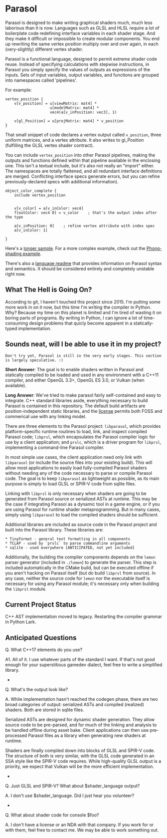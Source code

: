 Parasol
=======

Parasol is designed to make writing graphical shaders much, much less laborious than it is now. Languages such as GLSL
and HLSL require a lot of boilerplate code redefining interface variables in each shader stage. And they make it
difficult or impossible to create modular components. You end up rewriting the same vertex position multiply over and
over again, in each (very-slightly) different vertex shader.

Parasol is a functional language, designed to permit extreme shader code reuse. Instead of specifying calculations with
stepwise instructions, in Parasol you simply specify the values of outputs as expressions of the inputs. Sets of input
variables, output variables, and functions are grouped into namespaces called 'pipelines'.

For example:

    vertex_position {
        v[v_position] = u[viewMatrix: mat4] *
                        u[modelMatrix: mat4] *
                        vec4(a[v_inPosition: vec3], 1)
        
        v[gl_Position] = u[projMatrix: mat4] * v_position 
    }
    
That small snippet of code declares a vertex output called `v_position`, three uniform matrices, and a vertex attribute.
It also writes to gl_Position (fulfilling the GLSL vertex shader contract).

You can include `vertex_position` into other Parasol pipelines, making the outputs and functions defined within that
pipeline available in the enclosing one. This isn't a textual include, but it's also not really an "import" either. The
namespaces are totally flattened, and all redundant interface definitions are merged. Conflicting interface specs
generate errors, but you can refine previously-declared specs with additional information).

    object_color_complete {
        include vertex_position
    
    
        v[v_color] = a[v_inColor: vec4]
        f[outColor: vec4 0] = v_color    ; that's the output index after the type
        
        a[v_inPosition: 0]    ; refine vertex attribute with index spec
        a[v_inColor: 1]
        
    }


Here's a [longer sample](parasol_examples/simplicity.prsl).
For a more complex example, check out the [Phong-shading example](parasol_examples/phong.prsl).

There's also a [language readme](LANGUAGE_README.md) that provides information on Parasol syntax and semantics. It
should be considered entirely and completely unstable right now.


What The Hell is Going On?
--------------------------

According to git, I haven't touched this project since 2015. I'm putting some more work in on it now, but this time I'm writing the compiler in Python. Why? Because my time on this planet is limited and I'm tired of wasting it on boring parts of programs. By writing in Python, I can ignore a lot of time-consuming design problems that quicly become apparent in a statically-typed implementation. 


Sounds neat, will I be able to use it in my project?
----------------------------------------------------

    Don't try yet, Parasol is still in the very early stages. This section is largely speculative. :)
    
**Short Answer**: The goal is to enable shaders written in Parasol and statically compiled to be loaded and used in any
environment with a C++11 compiler, and either OpenGL 3.3+, OpenGL ES 3.0, or Vulkan (when available).

**Long Answer**: We've tried to make parasol fairly self-contained and easy to integrate. C++ standard libraries aside,
everything necessary to build Parasol is contained in this repository. The default build artifacts are
position-independent static libraries, and the [license](LICENSE) permits both FOSS and commerical use with any linking
model.

There are three elements to the Parasol project: `libparasol`, which provides platform-specific runtime routines to
load, link, and inspect compiled Parasol code; `libprsl`, which encapsulates the Parasol compiler logic for use
by a client application; and `prslc`, which is a driver program for `libprsl`, implementing a command-line Parasol
compiler.

In most simple use cases, the client application need only link with `libparasol` (or include the source files into your
existing build). This will allow most applications to easily load fully-compiled Parasol shaders without needing any of
the code necessary to parse or compile Parasol code. The goal is to keep `libparasol` as lightweight as possible,
as its main purpose is simply to load GLSL or SPIR-V code from sqlite files.

Linking with `libprsl` is only necessary when shaders are going to be generated from Parasol source or serialized ASTs
at runtime. This may be the case if integrating Parasol as a dynamic tool in a game engine, or if you are using Parasol
for runtime shader metaprogramming. But in many cases, simply using `libparasol` to load the compiled shaders should be
sufficient.

Additional libraries are included as source code in the Parasol project and built into the Parasol library. These
libraries are:

    * TinyFormat - general text formatting in all components
    * TCLAP - used by `prslc` to parse commandline arguments
    * sqlite - used everywhere [ANTICIPATED, not yet included]

Additionally, the building the compiler components depends on the `lemon` parser generator (included in `./lemon`)
to generate the parser. This step is included automatically in the CMake build, but can be executed offline if you
aren't hacking on Parasol itself (but do build `libprsl` from source). In any case, neither the source code for `lemon`
nor the executable itself is necessary for using any Parasol module; it's necessary only when building the `libprsl`
module.


Current Project Status
----------------------

C++ AST implementation moved to legacy. Restarting the compiler grammar in Python Lark.


Anticipated Questions
---------------------

Q. What C++17 elements do you use?

A1. All of it. I use whatever parts of the standard I want. If that's not good enough for your superstitious gamedev dialect, feel free to write a simplified library.

*

Q. What's the output look like?

A. While implementation hasn't reached the codegen phase, there are two broad categories of output: serialized ASTs and
compiled (realized) shaders. Both are stored in sqlite files.

Serialized ASTs are designed for dynamic shader generation. They allow source code to be pre-parsed, and for much of the
linking and analysis to be handled offline during asset bake. Client applications can then use pre-processed Parasol
files as a library when generating new shaders at runtime.
 
Shaders are finally compiled down into blocks of GLSL and SPIR-V code. The structure of both is very similar, with the
GLSL code generated in an SSA style like the SPIR-V code requires. While high-quality GLSL output is a priority, we
expect that Vulkan will be the more efficient implementation.


*

Q. Just GLSL and SPIR-V? What about $shader_language output?

A. I don't use $shader_language. Did I just hear you volunteer? 

*

Q. What about shader code for console $foo?

A. I don't have a license or an NDA with that company. If you work for or with them, feel free to contact me. We may be
able to work something out.





